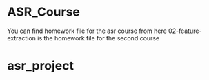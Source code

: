 # ASR_Course
You can find homework file for the asr course from here
  02-feature-extraction is the homework file for the second course
# asr_project
